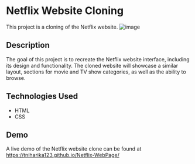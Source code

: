 # Netflix Website Cloning
This project is a cloning of the Netflix website.
![image](https://github.com/TNiharika123/Netflix-WebPage/assets/122886989/965de4f2-be42-45b7-87a7-5222e864a4d8)


## Description

The goal of this project is to recreate the Netflix website interface, including its design and functionality. The cloned website will showcase a similar layout, sections for movie and TV show categories, as well as the ability to browse.

## Technologies Used
- HTML
- CSS

## Demo

A live demo of the Netflix website clone can be found at https://tniharika123.github.io/Netflix-WebPage/

